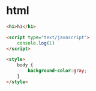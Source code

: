# html


````html
<h1>h1</h1>
````

````html
<script type="text/javascript">
    console.log(1)
</script>
````


````html
<style>
    body {
        background-color:gray;
    }
</style>
````
